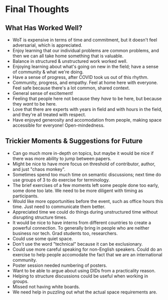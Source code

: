 # Final Thoughts

## What Has Worked Well?

* WoT is expensive in terms of time and commitment, but it doesn't feel adversarial, which is appreciated.
* Enjoy learning that our individual problems are common problems, and then we can all take home something that is valuable.
* Balance in structured & unstructured work worked well.
* Enjoying learning about what's going on new in the field; have a sense of community & what we're doing.
* Have a sense of progress, after COVID took us out of this rhythm. 
* Community, progress, and empathy. Feel at home here with everyone. Feel safe because there's a lot common, shared context.
* General sense of excitement!
* Feeling that people here not because they _have_ to be here, but because they _want_ to be here.
* Love that there are experts with years in field and with hours in the field, and they're all treated with respect.
* Have enjoyed generosity and accomodation from people, making space accessible for everyone! Open-mindedness.

## Trickier Moments & Suggestions for Future

* Can go much more in-depth on topics, but maybe it would be nice if there was more ability to jump between papers.
* Might be nice to have more focus on threshold of contributor, author, and just "chaos monkey".
* Sometimes spend too much time on semantic discussions; next time do use groups of 3 to do exercise for terminology.
* The brief exercises of a few moments left some people done too early, some done too late. We need to be more diligent with timing as participants.
* Would like more opportunities before the event, such as office hours this time. Just need to communicate them better.
* Appreciated time we could do things during unstructured time without disrupting structure times.
* It would be nice to have interns from different countries to create a powerful connection. To generally bring in people who are neither business nor tech. Grad students too, researchers.
* Could use some quiet space.
* Don't use the word "technical" because it can be exclusionary.
* Could use more careful speaking for non-English speakers. Could do an exercise to help people accomodate the fact that we are an international community.
* Poster session needed numbering of posters.
* Want to be able to argue about using DIDs from a practicality reason. 
* Helping to structure discussions could be useful when working in groups.
* Missed not having white boards.
* We need help in puzzling out what the actual space requirements are.
